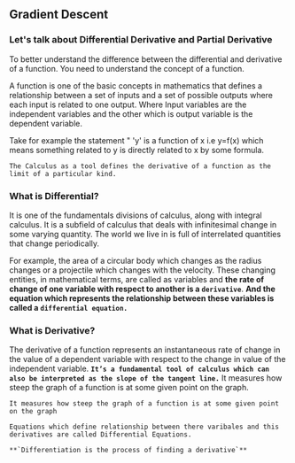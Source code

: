 ## Gradient Descent

### Let's talk about Differential Derivative and Partial Derivative
  To better understand the difference between the differential and derivative of a function. You need to understand the concept of a function.
  
  A function is one of the basic concepts in mathematics that defines a relationship between a set of inputs and a set of possible outputs where each input is related to one output. Where Input variables are the independent variables and the other which is output variable is the dependent variable.
  
  Take for example the statement " 'y' is a function of x i.e y=f(x) which means something related to y is directly related to x by some formula.
  
    The Calculus as a tool defines the derivative of a function as the limit of a particular kind.
### What is Differential?
It is one of the fundamentals divisions of calculus, along with integral calculus. It is a subfield of calculus that deals with infinitesimal change in some varying quantity. The world we live in is full of interrelated quantities that change periodically.

For example, the area of a circular body which changes as the radius changes or a projectile which changes with the velocity. These changing entities, in mathematical terms, are called as variables and **the rate of change of one variable with respect to another is a `derivative`**. **And the equation which represents the relationship between these variables is called a `differential equation.`**
### What is Derivative?
  The derivative of a function represents an instantaneous rate of change in the value of a dependent variable with respect to the change in value of the independent variable. **`It’s a fundamental tool of calculus which can also be interpreted as the slope of the tangent line.`** It measures how steep the graph of a function is at some given point on the graph.
  
    It measures how steep the graph of a function is at some given point on the graph
    
    Equations which define relationship between there varibales and this derivatives are called Differential Equations.
    
    **`Differentiation is the process of finding a derivative`**
    
    
